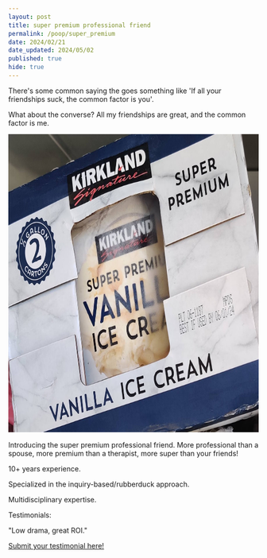 ```yaml
---
layout: post
title: super premium professional friend
permalink: /poop/super_premium
date: 2024/02/21
date_updated: 2024/05/02
published: true
hide: true
---
```


There's some common saying the goes something like 'If all your friendships suck, the common factor is you'. 

What about the converse? All my friendships are great, and the common factor is me.

<center><img src="../documents/costco_ice_cream.jpg" title="costco super premium ice cream" style='width="400"; height:600px;'/></center>

Introducing the super premium professional friend. More professional than a spouse, more premium than a therapist, more super than your friends!

10+ years experience.

Specialized in the inquiry-based/rubberduck approach. 

Multidisciplinary expertise.


Testimonials: 

"Low drama, great ROI."

[Submit your testimonial here!](https://forms.gle/2U4wcfQzqerapUNv8)
